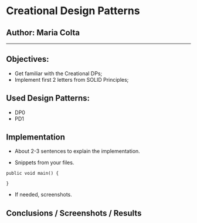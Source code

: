 # Creational Design Patterns

## Author: Maria Colta

---

## Objectives:

- Get familiar with the Creational DPs;
- Implement first 2 letters from SOLID Principles;

## Used Design Patterns:

- DP0
- PD1

## Implementation

- About 2-3 sentences to explain the implementation.

- Snippets from your files.

```
public void main() {

}
```

- If needed, screenshots.

## Conclusions / Screenshots / Results
